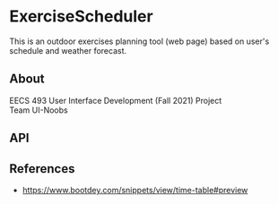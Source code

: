 # ExerciseScheduler
This is an outdoor exercises planning tool (web page) based on user's schedule and weather forecast.  
## About
EECS 493 User Interface Development (Fall 2021) Project  
Team UI-Noobs
## API

## References
- https://www.bootdey.com/snippets/view/time-table#preview
